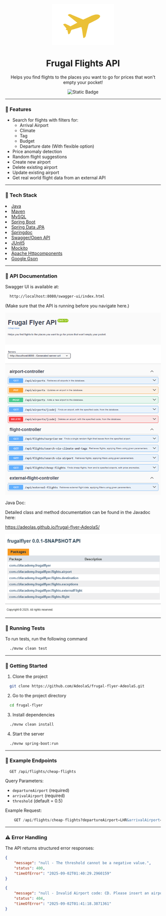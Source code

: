 <div align="center">
<img src="assets\FrugalFlightsPlane.png" alt="logo" width="200" height="auto" />
<h1>Frugal Flights API</h1>
<p>Helps you find flights to the places you want to go for prices that won't empty your pocket!</p>

![Static Badge](https://img.shields.io/badge/LANGUAGE-JAVA-brightgreen)

___


</div>

### :rocket: Features

- Search for flights with filters for:
    - Arrival Airport
    - Climate
    - Tag
    - Budget
    - Departure date (With flexible option)
- Price anomaly detection
- Random flight suggestions
- Create new airport
- Delete existing airport
- Update existing airport
- Get real world flight data from an external API

___

<!-- TechStack -->
### :space_invader: Tech Stack
<li><a href="https://www.java.com/en/">Java</a></li>
<li><a href="https://maven.apache.org/">Maven</a></li>
<li><a href="https://www.mysql.com/">MySQL</a></li>
<li><a href="https://spring.io/projects/spring-boot">Spring Boot</a></li>
<li><a href="https://springdoc.org/">Spring Data JPA</a></li>
<li><a href="https://spring.io/projects/spring-data-jpa">Springdoc</a></li>
<li><a href="https://swagger.io/specification/">Swagger/Open API</a></li>
<li><a href="https://junit.org/">JUnit5</a></li>
<li><a href="https://site.mockito.org/">Mockito</a></li>
<li><a href="https://hc.apache.org/">Apache Httpcomponents</a></li>
<li><a href="https://github.com/google/gson">Google Gson</a></li>

___

<!-- Documentation -->
### :book: API Documentation

Swagger UI is available at:

```bash
  http://localhost:8080/swagger-ui/index.html
```
(Make sure that the API is running before you navigate here.)
<div align="center"> 
  <img src="assets\frugalFlyerSwaggerScreenshot.png" alt="screenshot" />
</div>

Java Doc:

Detailed class and method documentation can be found in the Javadoc here: 

<a href="https://adeolas.github.io/frugal-flyer-AdeolaS/">https://adeolas.github.io/frugal-flyer-AdeolaS/</a>

<div align="center"> 
  <img src="assets\frugalFlyerJavaDocScreenshot.png" alt="screenshot" />
</div>

___
   
<!-- Running Tests -->
### :test_tube: Running Tests

To run tests, run the following command

```bash
  ./mvnw clean test
```

___
   

<!-- Run Locally -->
### :running: Getting Started

1. Clone the project

```bash
  git clone https://github.com/AdeolaS/frugal-flyer-AdeolaS.git
```

2. Go to the project directory

```bash
  cd frugal-flyer
```

3. Install dependencies

```bash
  ./mvnw clean install
```

4. Start the server

```bash
  ./mvnw spring-boot:run
```

___
   

<!-- Example Endpoints -->
### :microscope: Example Endpoints

```http
  GET /api/flights/cheap-flights
```

Query Parameters:

- `departureAirport` (required)
- `arrivalAirport` (required)
- `threshold` (default = 0.5)

Example Request:

```sql
    GET /api/flights/cheap-flights?departureAirport=LHR&arrivalAirport=CDG
```

---

<!-- Error Handling -->
### :warning: Error Handling

The API returns structured error responses:

```json
{
    "message": "null - The threshold cannot be a negative value.",
    "status": 400,
    "timeOfError": "2025-09-02T01:40:29.2960159"
}
```

```json
{
    "message": "null - Invalid Airport code: CD. Please insert an airport that is recognised by this application.",
    "status": 404,
    "timeOfError": "2025-09-02T01:41:18.3871361"
}
```
